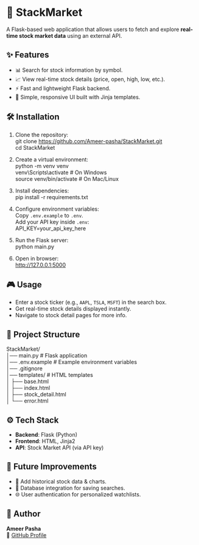 # 🚀 StackMarket  
A Flask-based web application that allows users to fetch and explore **real-time stock market data** using an external API.  

## ✨ Features  
- 📊 Search for stock information by symbol.  
- 📈 View real-time stock details (price, open, high, low, etc.).  
- ⚡ Fast and lightweight Flask backend.  
- 🎨 Simple, responsive UI built with Jinja templates.  

## 🛠️ Installation  
1. Clone the repository:  
   git clone https://github.com/Ameer-pasha/StackMarket.git  
   cd StackMarket  

2. Create a virtual environment:  
   python -m venv venv  
   venv\Scripts\activate   # On Windows  
   source venv/bin/activate # On Mac/Linux  

3. Install dependencies:  
   pip install -r requirements.txt  

4. Configure environment variables:  
   Copy `.env.example` to `.env`.  
   Add your API key inside `.env`:  
   API_KEY=your_api_key_here  

5. Run the Flask server:  
   python main.py  

6. Open in browser:  
   http://127.0.0.1:5000  

## 🎮 Usage  
- Enter a stock ticker (e.g., `AAPL`, `TSLA`, `MSFT`) in the search box.  
- Get real-time stock details displayed instantly.  
- Navigate to stock detail pages for more info.  

## 📂 Project Structure  
StackMarket/  
│── main.py              # Flask application  
│── .env.example         # Example environment variables  
│── .gitignore  
│── templates/           # HTML templates  
│    ├── base.html  
│    ├── index.html  
│    ├── stock_detail.html  
│    └── error.html  

## ⚙️ Tech Stack  
- **Backend**: Flask (Python)  
- **Frontend**: HTML, Jinja2  
- **API**: Stock Market API (via API key)  

## 📌 Future Improvements  
- 🔎 Add historical stock data & charts.  
- 💾 Database integration for saving searches.  
- 🌐 User authentication for personalized watchlists.  

## 👤 Author  
**Ameer Pasha**  
🔗 [GitHub Profile](https://github.com/Ameer-pasha)  
